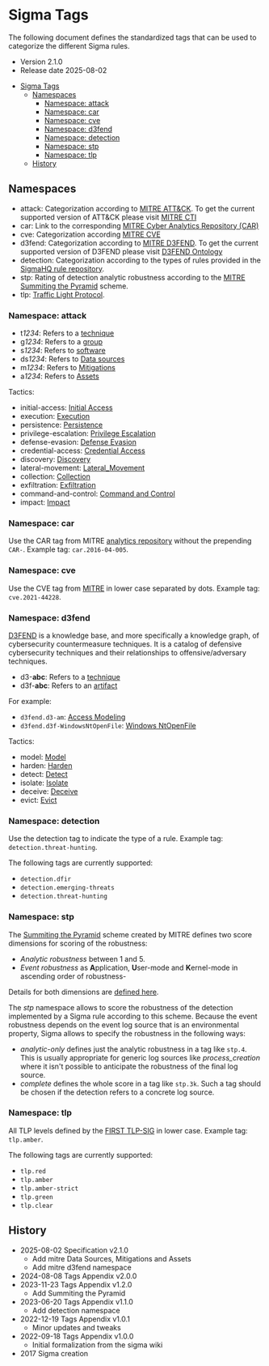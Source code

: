 # Sigma Tags

The following document defines the standardized tags that can be used to categorize the different Sigma rules.

- Version 2.1.0
- Release date 2025-08-02

<!-- mdformat-toc start --slug=github --no-anchors --maxlevel=6 --minlevel=2 -->

- [Sigma Tags](#sigma-tags)
  - [Namespaces](#namespaces)
    - [Namespace: attack](#namespace-attack)
    - [Namespace: car](#namespace-car)
    - [Namespace: cve](#namespace-cve)
    - [Namespace: d3fend](#namespace-d3fend)
    - [Namespace: detection](#namespace-detection)
    - [Namespace: stp](#namespace-stp)
    - [Namespace: tlp](#namespace-tlp)
  - [History](#history)

<!-- mdformat-toc end -->

## Namespaces

- attack: Categorization according to [MITRE ATT&CK](https://attack.mitre.org). To get the current supported version of ATT&CK please visit [MITRE CTI](https://github.com/mitre/cti)
- car: Link to the corresponding [MITRE Cyber Analytics Repository (CAR)](https://car.mitre.org/)
- cve: Categorization according [MITRE CVE](https://cve.mitre.org/)
- d3fend: Categorization according to [MITRE D3FEND](https://d3fend.mitre.org/). To get the current supported version of D3FEND please visit [D3FEND Ontology](https://github.com/d3fend/d3fend-ontology)
- detection: Categorization according to the types of rules provided in the [SigmaHQ rule repository](https://github.com/SigmaHQ/sigma).
- stp: Rating of detection analytic robustness according to the [MITRE Summiting the Pyramid](https://center-for-threat-informed-defense.github.io/summiting-the-pyramid/) scheme.
- tlp: [Traffic Light Protocol](https://www.first.org/tlp/).

### Namespace: attack

- t*1234*: Refers to a [technique](https://attack.mitre.org/techniques/enterprise/)
- g*1234*: Refers to a [group](https://attack.mitre.org/groups/)
- s*1234*: Refers to [software](https://attack.mitre.org/software/)
- ds*1234*: Refers to [Data sources](https://attack.mitre.org/datasources/)
- m*1234*: Refers to [Mitigations](https://attack.mitre.org/mitigations/)
- a*1234*: Refers to [Assets](https://attack.mitre.org/assets/)

Tactics:

- initial-access: [Initial Access](https://attack.mitre.org/tactics/TA0001/)
- execution: [Execution](https://attack.mitre.org/tactics/TA0002/)
- persistence: [Persistence](https://attack.mitre.org/tactics/TA0003/)
- privilege-escalation: [Privilege Escalation](https://attack.mitre.org/tactics/TA0004/)
- defense-evasion: [Defense Evasion](https://attack.mitre.org/tactics/TA0005/)
- credential-access: [Credential Access](https://attack.mitre.org/tactics/TA0006/)
- discovery: [Discovery](https://attack.mitre.org/tactics/TA0007/)
- lateral-movement: [Lateral_Movement](https://attack.mitre.org/tactics/TA0008/)
- collection: [Collection](https://attack.mitre.org/tactics/TA0009/)
- exfiltration: [Exfiltration](https://attack.mitre.org/tactics/TA0010/)
- command-and-control: [Command and Control](https://attack.mitre.org/tactics/TA0011/)
- impact: [Impact](https://attack.mitre.org/tactics/TA0040/)

### Namespace: car

Use the CAR tag from MITRE [analytics repository](https://car.mitre.org/analytics/) without the prepending `CAR-`. Example
tag: `car.2016-04-005`.

### Namespace: cve

Use the CVE tag from [MITRE](https://cve.mitre.org) in lower case separated by dots. Example tag: `cve.2021-44228`.

### Namespace: d3fend

[D3FEND](https://d3fend.mitre.org/) is a knowledge base, and more specifically a knowledge graph, of cybersecurity countermeasure techniques.
It is a catalog of defensive cybersecurity techniques and their relationships to offensive/adversary techniques.

- d3-**abc**: Refers to a [technique](https://d3fend.mitre.org/)
- d3f-**abc**: Refers to an [artifact](https://d3fend.mitre.org/dao/artifact/)

For example:

- `d3fend.d3-am`: [Access Modeling](https://d3fend.mitre.org/technique/d3f:AccessModeling/)
- `d3fend.d3f-WindowsNtOpenFile`: [Windows NtOpenFile](https://d3fend.mitre.org/dao/artifact/d3f:WindowsNtOpenFile/)

Tactics:

- model: [Model](https://d3fend.mitre.org/tactic/d3f:Model/)
- harden: [Harden](https://d3fend.mitre.org/tactic/d3f:Harden/)
- detect: [Detect](https://d3fend.mitre.org/tactic/d3f:Model/)
- isolate: [Isolate](https://d3fend.mitre.org/tactic/d3f:Isolate)
- deceive: [Deceive](https://d3fend.mitre.org/tactic/d3f:Deceive)
- evict: [Evict](https://d3fend.mitre.org/tactic/d3f:Evict)

### Namespace: detection

Use the detection tag to indicate the type of a rule. Example tag: `detection.threat-hunting`.

The following tags are currently supported:

- `detection.dfir`
- `detection.emerging-threats`
- `detection.threat-hunting`

### Namespace: stp

The [Summiting the Pyramid](https://center-for-threat-informed-defense.github.io/summiting-the-pyramid/) scheme created
by MITRE defines two score dimensions for scoring of the robustness:

- *Analytic robustness* between 1 and 5.
- *Event robustness* as **A**pplication, **U**ser-mode and **K**ernel-mode in ascending order of robustness-

Details for both dimensions are [defined here](https://center-for-threat-informed-defense.github.io/summiting-the-pyramid/levels/).

The *stp* namespace allows to score the robustness of the detection implemented by a Sigma rule according to this
scheme. Because the event robustness depends on the event log source that is an environmental property, Sigma allows to
specify the robustness in the following ways:

- *analytic-only* defines just the analytic robustness in a tag like `stp.4`. This is usually appropriate for generic
  log sources like *process_creation* where it isn't possible to anticipate the robustness of the final log source.
- *complete* defines the whole score in a tag like `stp.3k`. Such a tag should be chosen if the detection refers to a
  concrete log source.

### Namespace: tlp

All TLP levels defined by the [FIRST TLP-SIG](https://www.first.org/tlp/) in lower case. Example tag: `tlp.amber`.

The following tags are currently supported:

- `tlp.red`
- `tlp.amber`
- `tlp.amber-strict`
- `tlp.green`
- `tlp.clear`

## History

- 2025-08-02 Specification v2.1.0
  - Add mitre Data Sources, Mitigations and Assets
  - Add mitre d3fend namespace
- 2024-08-08 Tags Appendix v2.0.0
- 2023-11-23 Tags Appendix v1.2.0
  - Add Summiting the Pyramid
- 2023-06-20 Tags Appendix v1.1.0
  - Add detection namespace
- 2022-12-19 Tags Appendix v1.0.1
  - Minor updates and tweaks
- 2022-09-18 Tags Appendix v1.0.0
  - Initial formalization from the sigma wiki
- 2017 Sigma creation
